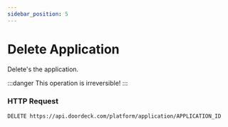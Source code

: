 ```yaml
---
sidebar_position: 5
---
```


# Delete Application

Delete's the application.

:::danger
This operation is irreversible!
:::

### HTTP Request

`DELETE https://api.doordeck.com/platform/application/APPLICATION_ID`
